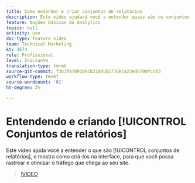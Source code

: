 ```yaml
---
title: Como entender e criar conjuntos de relatórios
description: Este vídeo ajudará você a entender quais são os conjuntos de relatórios e mostrará como criá-los na interface, para que você possa rastrear e otimizar as pessoas que chegam ao seu site.
feature: Noções básicas do Analytics
topics: null
activity: use
doc-type: feature video
team: Technical Marketing
kt: 3574
role: Profissional
level: Iniciante
translation-type: tm+mt
source-git-commit: f3b3fa7d91b0cb21005b57768ca23ed6700fcc03
workflow-type: tm+mt
source-wordcount: '81'
ht-degree: 2%

---
```



# Entendendo e criando [!UICONTROL Conjuntos de relatórios]

Este vídeo ajuda você a entender o que são [!UICONTROL conjuntos de relatórios], e mostra como criá-los na interface, para que você possa rastrear e otimizar o tráfego que chega ao seu site.

>[!VIDEO](https://video.tv.adobe.com/v/28773/?quality=12)
